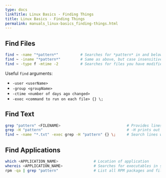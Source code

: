 ```yaml
---
type: docs
linkTitle: Linux Basics - Finding Things
title: Linux Basics - Finding Things
permalink: manuals_linux-basics_finding-things.html
---
```


## Find Files

```bash
find ~ -name "*pattern*"          # Searches for *pattern* in and below your home directory
find ~ -iname "*pattern*"         # Same as above, but case insensitive
find ~ -type f -mtime -2          # Searches for files you have modified in the last two days
```

Useful `find` arguments:

* `-user <userName>`
* `-group <groupName>`
* `-ctime <number of days ago changed>`
* `-exec <command to run on each file> {} \;`

## Find Text

```bash
grep "pattern" <FILENAME>                              # Provides lines in a file where "pattern" appears
grep -H "pattern"                                      # -H prints out file name in front of pattern
find ~ -name "*.txt" -exec grep -H "pattern" {} \;     # Search lines where "pattern" appears in files with names that end with ".txt"
```

## Find Applications

```bash
which <APPLICATION_NAME>                # Location of application
whereis <APPLICATION_NAME>              # Searches for executables in set of directories
rpm -qa | grep "pattern"                # List all RPM packages and filter based on "pattern"
```
